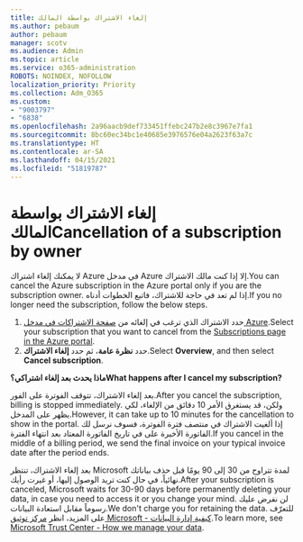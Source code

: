 ```yaml
---
title: إلغاء الاشتراك بواسطة المالك
ms.author: pebaum
author: pebaum
manager: scotv
ms.audience: Admin
ms.topic: article
ms.service: o365-administration
ROBOTS: NOINDEX, NOFOLLOW
localization_priority: Priority
ms.collection: Adm_O365
ms.custom:
- "9003797"
- "6838"
ms.openlocfilehash: 2a96aacb9def733451ffebc247b2e8c3967e7fa1
ms.sourcegitcommit: 8bc60ec34bc1e40685e3976576e04a2623f63a7c
ms.translationtype: HT
ms.contentlocale: ar-SA
ms.lasthandoff: 04/15/2021
ms.locfileid: "51819787"
---
```

# <a name="cancellation-of-a-subscription-by-owner"></a><span data-ttu-id="edb67-102">إلغاء الاشتراك بواسطة المالك</span><span class="sxs-lookup"><span data-stu-id="edb67-102">Cancellation of a subscription by owner</span></span>

<span data-ttu-id="edb67-103">لا يمكنك إلغاء اشتراك Azure في مدخل Azure إلا إذا كنت مالك الاشتراك.</span><span class="sxs-lookup"><span data-stu-id="edb67-103">You can cancel the Azure subscription in the Azure portal only if you are the subscription owner.</span></span> <span data-ttu-id="edb67-104">إذا لم تعد في حاجة للاشتراك، فاتبع الخطوات أدناه.</span><span class="sxs-lookup"><span data-stu-id="edb67-104">If you no longer need the subscription, follow the below steps.</span></span>

1. <span data-ttu-id="edb67-105">حدد الاشتراك الذي ترغب في إلغائه من [صفحة الاشتراكات في مدخل Azure](https://ms.portal.azure.com/#blade/Microsoft_Azure_Billing/SubscriptionsBlade).</span><span class="sxs-lookup"><span data-stu-id="edb67-105">Select your subscription that you want to cancel from the [Subscriptions page in the Azure portal](https://ms.portal.azure.com/#blade/Microsoft_Azure_Billing/SubscriptionsBlade).</span></span>
2. <span data-ttu-id="edb67-106">حدد **نظرة عامة**، ثم حدد **إلغاء الاشتراك**.</span><span class="sxs-lookup"><span data-stu-id="edb67-106">Select **Overview**, and then select **Cancel subscription**.</span></span>

<span data-ttu-id="edb67-107">**ماذا يحدث بعد إلغاء اشتراكي؟**</span><span class="sxs-lookup"><span data-stu-id="edb67-107">**What happens after I cancel my subscription?**</span></span>

<span data-ttu-id="edb67-108">بعد إلغاء الاشتراك، تتوقف الفوترة على الفور.</span><span class="sxs-lookup"><span data-stu-id="edb67-108">After you cancel the subscription, billing is stopped immediately.</span></span> <span data-ttu-id="edb67-109">ولكن، قد يستغرق الأمر 10 دقائق من الإلغاء، لكي يظهر على المدخل.</span><span class="sxs-lookup"><span data-stu-id="edb67-109">However, it can take up to 10 minutes for the cancellation to show in the portal.</span></span> <span data-ttu-id="edb67-110">إذا ألغيت الاشتراك في منتصف فترة الفوترة، فسوف نرسل لك الفاتورة الأخيرة على في تاريخ الفاتورة المعتاد بعد انتهاء الفترة.</span><span class="sxs-lookup"><span data-stu-id="edb67-110">If you cancel in the middle of a billing period, we send the final invoice on your typical invoice date after the period ends.</span></span>

<span data-ttu-id="edb67-111">بعد إلغاء الاشتراك، تنتظر Microsoft لمدة تتراوح من 30 إلى 90 يومًا قبل حذف بياناتك نهائياً، في حال كنت تريد الوصول إليها، أو غيرت رأيك.</span><span class="sxs-lookup"><span data-stu-id="edb67-111">After your subscription is canceled, Microsoft waits for 30-90 days before permanently deleting your data, in case you need to access it or you change your mind.</span></span> <span data-ttu-id="edb67-112">لن نفرض عليك رسوماً مقابل استعادة البيانات.</span><span class="sxs-lookup"><span data-stu-id="edb67-112">We don't charge you for retaining the data.</span></span> <span data-ttu-id="edb67-113">للتعرّف على المزيد، انظر [مركز توثيق Microsoft - كيفية إدارة البيانات](https://www.microsoft.com/trust-center/privacy/data-management#leave).</span><span class="sxs-lookup"><span data-stu-id="edb67-113">To learn more, see [Microsoft Trust Center - How we manage your data](https://www.microsoft.com/trust-center/privacy/data-management#leave).</span></span>


